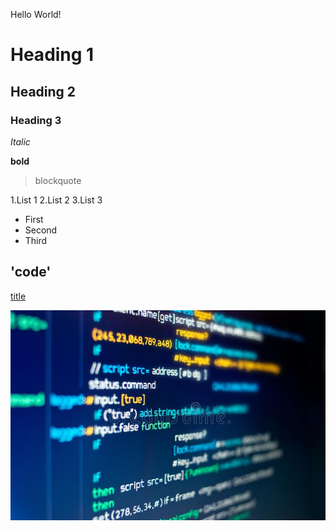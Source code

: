 Hello World!
# Heading 1
## Heading 2
### Heading 3

*Italic*

**bold**

>blockquote

1.List 1
2.List 2
3.List 3

- First
- Second
- Third

'code'
---
[title](https://www.example.com)

![alt text](r_image.jpg)
